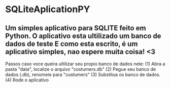 # SQLiteAplicationPY
Um simples aplicativo para SQLITE feito em Python.
O aplicativo esta ultilizado um banco de dados de teste
E como esta escrito, é um aplicativo simples, nao espere muita coisa!
<3
---------------------------------------------------------------
Passos caso voce queira ultilizar seu propio banco de dados nele:
(1) Abra a pasta "data", localize o arquivo "costumers.db"
(2) Pegue seu banco de dados (.db), renomeie para "custumers"
(3) Substitua os banco de dados.
(4) Rode o aplicativo
